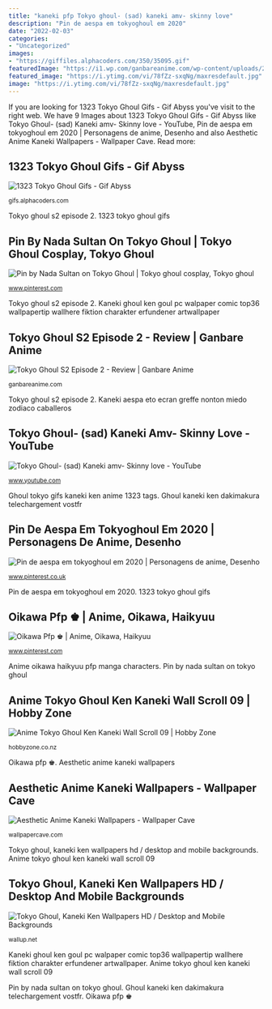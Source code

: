```yaml
---
title: "kaneki pfp Tokyo ghoul- (sad) kaneki amv- skinny love"
description: "Pin de aespa em tokyoghoul em 2020"
date: "2022-02-03"
categories:
- "Uncategorized"
images:
- "https://giffiles.alphacoders.com/350/35095.gif"
featuredImage: "https://i1.wp.com/ganbareanime.com/wp-content/uploads/2015/01/Kaneki-Blood-Stained.jpg?fit=750%2C421"
featured_image: "https://i.ytimg.com/vi/78fZz-sxqNg/maxresdefault.jpg"
image: "https://i.ytimg.com/vi/78fZz-sxqNg/maxresdefault.jpg"
---
```


If you are looking for 1323 Tokyo Ghoul Gifs - Gif Abyss you've visit to the right web. We have 9 Images about 1323 Tokyo Ghoul Gifs - Gif Abyss like Tokyo Ghoul- (sad) Kaneki amv- Skinny love - YouTube, Pin de aespa em tokyoghoul em 2020 | Personagens de anime, Desenho and also Aesthetic Anime Kaneki Wallpapers - Wallpaper Cave. Read more:

## 1323 Tokyo Ghoul Gifs - Gif Abyss

![1323 Tokyo Ghoul Gifs - Gif Abyss](https://giffiles.alphacoders.com/350/35095.gif "Anime tokyo ghoul ken kaneki wall scroll 09")

<small>gifs.alphacoders.com</small>

Tokyo ghoul s2 episode 2. 1323 tokyo ghoul gifs

## Pin By Nada Sultan On Tokyo Ghoul | Tokyo Ghoul Cosplay, Tokyo Ghoul

![Pin by Nada Sultan on Tokyo Ghoul | Tokyo ghoul cosplay, Tokyo ghoul](https://i.pinimg.com/736x/70/4f/ce/704fce509dfc18db012952d093fdcd35.jpg "Pin by nada sultan on tokyo ghoul")

<small>www.pinterest.com</small>

Tokyo ghoul s2 episode 2. Kaneki ghoul ken goul pc walpaper comic top36 wallpapertip wallhere fiktion charakter erfundener artwallpaper

## Tokyo Ghoul S2 Episode 2 - Review | Ganbare Anime

![Tokyo Ghoul S2 Episode 2 - Review | Ganbare Anime](https://i1.wp.com/ganbareanime.com/wp-content/uploads/2015/01/Kaneki-Blood-Stained.jpg?fit=750%2C421 "Ghoul tokyo gifs kaneki ken anime 1323 tags")

<small>ganbareanime.com</small>

Tokyo ghoul s2 episode 2. Kaneki aespa eto ecran greffe nonton miedo zodiaco caballeros

## Tokyo Ghoul- (sad) Kaneki Amv- Skinny Love - YouTube

![Tokyo Ghoul- (sad) Kaneki amv- Skinny love - YouTube](https://i.ytimg.com/vi/78fZz-sxqNg/maxresdefault.jpg "Pin de aespa em tokyoghoul em 2020")

<small>www.youtube.com</small>

Ghoul tokyo gifs kaneki ken anime 1323 tags. Ghoul kaneki ken dakimakura telechargement vostfr

## Pin De Aespa Em Tokyoghoul Em 2020 | Personagens De Anime, Desenho

![Pin de aespa em tokyoghoul em 2020 | Personagens de anime, Desenho](https://i.pinimg.com/736x/fc/b1/d9/fcb1d988374b1bbacff0fa6f5068e052.jpg "Kaneki aespa eto ecran greffe nonton miedo zodiaco caballeros")

<small>www.pinterest.co.uk</small>

Pin de aespa em tokyoghoul em 2020. 1323 tokyo ghoul gifs

## Oikawa Pfp ♚ | Anime, Oikawa, Haikyuu

![Oikawa Pfp ♚ | Anime, Oikawa, Haikyuu](https://i.pinimg.com/736x/3e/0a/cb/3e0acbeafbce5af4ad84b8b414a06be5.jpg "Pin by nada sultan on tokyo ghoul")

<small>www.pinterest.com</small>

Anime oikawa haikyuu pfp manga characters. Pin by nada sultan on tokyo ghoul

## Anime Tokyo Ghoul Ken Kaneki Wall Scroll 09 | Hobby Zone

![Anime Tokyo Ghoul Ken Kaneki Wall Scroll 09 | Hobby Zone](https://cdn.shopify.com/s/files/1/1048/1380/products/tokyoghoul_kaneki01_1024x1024.png?v=1571439667 "Tokyo ghoul- (sad) kaneki amv- skinny love")

<small>hobbyzone.co.nz</small>

Oikawa pfp ♚. Aesthetic anime kaneki wallpapers

## Aesthetic Anime Kaneki Wallpapers - Wallpaper Cave

![Aesthetic Anime Kaneki Wallpapers - Wallpaper Cave](https://wallpapercave.com/wp/wp6951854.jpg "Tokyo ghoul s2 episode 2")

<small>wallpapercave.com</small>

Tokyo ghoul, kaneki ken wallpapers hd / desktop and mobile backgrounds. Anime tokyo ghoul ken kaneki wall scroll 09

## Tokyo Ghoul, Kaneki Ken Wallpapers HD / Desktop And Mobile Backgrounds

![Tokyo Ghoul, Kaneki Ken Wallpapers HD / Desktop and Mobile Backgrounds](http://wallup.net/wp-content/uploads/2016/05/14/45884-Tokyo_Ghoul-Kaneki_Ken.jpg "Pin by nada sultan on tokyo ghoul")

<small>wallup.net</small>

Kaneki ghoul ken goul pc walpaper comic top36 wallpapertip wallhere fiktion charakter erfundener artwallpaper. Anime tokyo ghoul ken kaneki wall scroll 09

Pin by nada sultan on tokyo ghoul. Ghoul kaneki ken dakimakura telechargement vostfr. Oikawa pfp ♚
